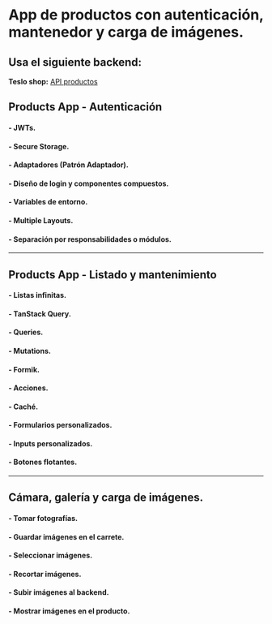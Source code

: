 # App de productos con autenticación, mantenedor y carga de imágenes.

## Usa el siguiente backend:

**Teslo shop:** [API productos](https://github.com/Klerith/tesloshop-backend) 


## Products App - Autenticación

#### - JWTs.
#### - Secure Storage.
#### - Adaptadores (Patrón Adaptador).
#### - Diseño de login y componentes compuestos.
#### - Variables de entorno.
#### - Multiple Layouts.
#### - Separación por responsabilidades o módulos.

___

## Products App - Listado y mantenimiento

#### - Listas infinitas.
#### - TanStack Query.
#### - Queries.
#### - Mutations.
#### - Formik.
#### - Acciones.
#### - Caché.
#### - Formularios personalizados.
#### - Inputs personalizados.
#### - Botones flotantes.

___

## Cámara, galería y carga de imágenes.

#### - Tomar fotografías.
#### - Guardar imágenes en el carrete.
#### - Seleccionar imágenes.
#### - Recortar imágenes.
#### - Subir imágenes al backend.
#### - Mostrar imágenes en el producto.